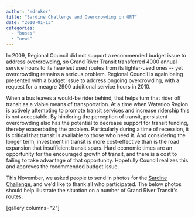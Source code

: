 ```yaml
---
author: "mdruker"
title: "Sardine Challenge and Overcrowding on GRT"
date: "2010-01-13"
categories: 
  - "buses"
  - "news"
---
```


In 2009, Regional Council did not support a recommended budget issue to address overcrowding, so Grand River Transit transferred 4000 annual service hours to its heaviest used routes from its lighter-used ones -- yet overcrowding remains a serious problem. Regional Council is again being presented with a budget issue to address ongoing overcrowding, with a request for a meagre 2900 additional service hours in 2010.

When a bus leaves a would-be rider behind, that helps turn that rider off transit as a viable means of transportation. At a time when Waterloo Region is actively attempting to promote transit services and increase ridership this is not acceptable. By hindering the perception of transit, persistent overcrowding also has the potential to decrease support for transit funding, thereby exacerbating the problem. Particularly during a time of recession, it is critical that transit is available to those who need it. And considering the longer term, investment in transit is more cost-effective than is the road expansion that insufficient transit spurs. Hard economic times are an opportunity for the encouraged growth of transit, and there is a cost to failing to take advantage of that opportunity. Hopefully Council realizes this and approves the recommended budget issue.

This November, we asked people to send in photos for the [Sardine Challenge](https://www.facebook.com/event.php?eid=200856341472), and we'd like to thank all who participated. The below photos should help illustrate the situation on a number of Grand River Transit's routes.

\[gallery columns="2"\]
